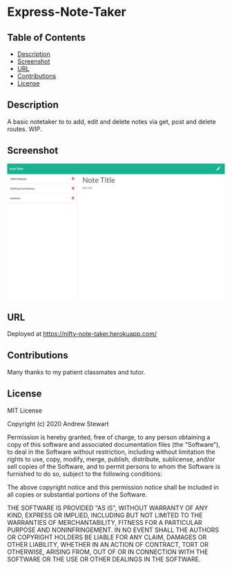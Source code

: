 # Express-Note-Taker

## Table of Contents

* [Description](#description)
* [Screenshot](#screenshot)
* [URL](#url)
* [Contributions](#contributions)
* [License](#license)


## Description

A basic notetaker to to add, edit and delete notes via get, post and delete routes. WIP.


## Screenshot

![Note Taker UI](images/note-taker-ui.png)


## URL
Deployed at https://nifty-note-taker.herokuapp.com/


## Contributions

Many thanks to my patient classmates and tutor.


## License

MIT License

Copyright (c) 2020 Andrew Stewart

Permission is hereby granted, free of charge, to any person obtaining a copy
of this software and associated documentation files (the "Software"), to deal
in the Software without restriction, including without limitation the rights
to use, copy, modify, merge, publish, distribute, sublicense, and/or sell
copies of the Software, and to permit persons to whom the Software is
furnished to do so, subject to the following conditions:

The above copyright notice and this permission notice shall be included in all
copies or substantial portions of the Software.

THE SOFTWARE IS PROVIDED "AS IS", WITHOUT WARRANTY OF ANY KIND, EXPRESS OR
IMPLIED, INCLUDING BUT NOT LIMITED TO THE WARRANTIES OF MERCHANTABILITY,
FITNESS FOR A PARTICULAR PURPOSE AND NONINFRINGEMENT. IN NO EVENT SHALL THE
AUTHORS OR COPYRIGHT HOLDERS BE LIABLE FOR ANY CLAIM, DAMAGES OR OTHER
LIABILITY, WHETHER IN AN ACTION OF CONTRACT, TORT OR OTHERWISE, ARISING FROM,
OUT OF OR IN CONNECTION WITH THE SOFTWARE OR THE USE OR OTHER DEALINGS IN THE
SOFTWARE.


